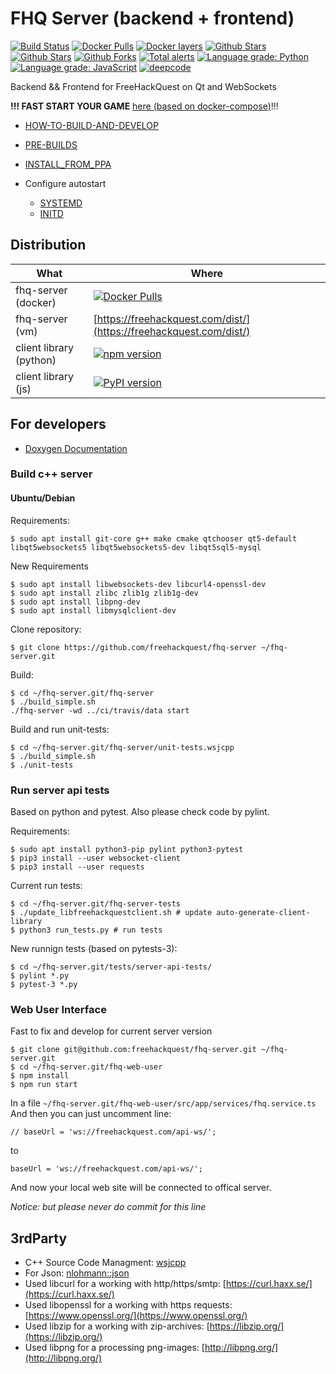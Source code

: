 # FHQ Server (backend + frontend)

[![Build Status](https://travis-ci.org/freehackquest/fhq-server.svg?branch=master)](https://travis-ci.org/freehackquest/fhq-server) [![Docker Pulls](https://img.shields.io/docker/pulls/freehackquest/fhq-server.svg)](https://hub.docker.com/r/freehackquest/fhq-server/) [![Docker layers](https://images.microbadger.com/badges/image/freehackquest/fhq-server.svg)](https://microbadger.com/images/freehackquest/fhq-server) [![Github Stars](https://img.shields.io/github/stars/freehackquest/fhq-server.svg?label=github%20%E2%98%85)](https://github.com/freehackquest/fhq-server/) [![Github Stars](https://img.shields.io/github/contributors/freehackquest/fhq-server.svg)](https://github.com/freehackquest/fhq-server/) [![Github Forks](https://img.shields.io/github/forks/freehackquest/fhq-server.svg?label=github%20forks)](https://github.com/freehackquest/fhq-server/) [![Total alerts](https://img.shields.io/lgtm/alerts/g/freehackquest/fhq-server.svg?logo=lgtm&logoWidth=18)](https://lgtm.com/projects/g/freehackquest/fhq-server/alerts/) [![Language grade: Python](https://img.shields.io/lgtm/grade/python/g/freehackquest/fhq-server.svg?logo=lgtm&logoWidth=18)](https://lgtm.com/projects/g/freehackquest/fhq-server/context:python) [![Language grade: JavaScript](https://img.shields.io/lgtm/grade/javascript/g/freehackquest/fhq-server.svg?logo=lgtm&logoWidth=18)](https://lgtm.com/projects/g/freehackquest/fhq-server/context:javascript) [![deepcode](https://www.deepcode.ai/api/gh/badge?key=eyJhbGciOiJIUzI1NiIsInR5cCI6IkpXVCJ9.eyJwbGF0Zm9ybTEiOiJnaCIsIm93bmVyMSI6ImZyZWVoYWNrcXVlc3QiLCJyZXBvMSI6ImZocS1zZXJ2ZXIiLCJpbmNsdWRlTGludCI6ZmFsc2UsImF1dGhvcklkIjoxNTY0MSwiaWF0IjoxNjAxNTQ5MzE2fQ.UBFXoYtnCuMZfzi2pD51K4m46MSVwD8yvqgI0EMoEjY)](https://www.deepcode.ai/app/gh/freehackquest/fhq-server/_/dashboard?utm_content=gh%2Ffreehackquest%2Ffhq-server)


Backend && Frontend for FreeHackQuest on Qt and WebSockets

**!!! FAST START YOUR GAME** [here (based on docker-compose)](https://github.com/freehackquest/freehackquest-start-game)!!!

* [HOW-TO-BUILD-AND-DEVELOP](https://github.com/freehackquest/fhq-server/tree/master/install/HOW-TO-BUILD-AND-DEVELOP.md)
* [PRE-BUILDS](https://github.com/freehackquest/fhq-server/tree/master/install/PRE-BUILDS.md)
* [INSTALL_FROM_PPA](https://github.com/freehackquest/fhq-server/tree/master/install/INSTALL_FROM_PPA.md)

* Configure autostart
	* [SYSTEMD](install/SYSTEMD.md)
	* [INITD](install/INITD.md)

## Distribution

| What                    | Where         |
| ----------------------- | ------------- |
| fhq-server (docker)     | [![Docker Pulls](https://img.shields.io/docker/pulls/freehackquest/fhq-server.svg)](https://hub.docker.com/r/freehackquest/fhq-server/)  |
| fhq-server (vm)         | [https://freehackquest.com/dist/](https://freehackquest.com/dist/)  |
| client library (python) | [![npm version](https://badge.fury.io/js/freehackquest-libclient-web-js.svg)](https://badge.fury.io/js/freehackquest-libclient-web-js) |
| client library (js)     | [![PyPI version](https://badge.fury.io/py/libfreehackquestclient.svg)](https://badge.fury.io/py/libfreehackquestclient) |


## For developers

* [Doxygen Documentation](https://freehackquest.com/doxygen/)

### Build c++ server

#### Ubuntu/Debian

Requirements:

```
$ sudo apt install git-core g++ make cmake qtchooser qt5-default libqt5websockets5 libqt5websockets5-dev libqt5sql5-mysql
```
New Requirements

```
$ sudo apt install libwebsockets-dev libcurl4-openssl-dev
$ sudo apt install zlibc zlib1g zlib1g-dev
$ sudo apt install libpng-dev
$ sudo apt install libmysqlclient-dev
```

Clone repository:

```
$ git clone https://github.com/freehackquest/fhq-server ~/fhq-server.git
```

Build:

```
$ cd ~/fhq-server.git/fhq-server
$ ./build_simple.sh
./fhq-server -wd ../ci/travis/data start
```

Build and run unit-tests:

```
$ cd ~/fhq-server.git/fhq-server/unit-tests.wsjcpp
$ ./build_simple.sh
$ ./unit-tests
```

### Run server api tests

Based on python and pytest. Also please check code by pylint.

Requirements:

```
$ sudo apt install python3-pip pylint python3-pytest
$ pip3 install --user websocket-client
$ pip3 install --user requests
```

Current run tests:

```
$ cd ~/fhq-server.git/fhq-server-tests
$ ./update_libfreehackquestclient.sh # update auto-generate-client-library
$ python3 run_tests.py # run tests
```

New runnign tests (based on pytests-3):

```
$ cd ~/fhq-server.git/tests/server-api-tests/
$ pylint *.py
$ pytest-3 *.py
```

### Web User Interface

Fast to fix and develop for current server version

```
$ git clone git@github.com:freehackquest/fhq-server.git ~/fhq-server.git
$ cd ~/fhq-server.git/fhq-web-user
$ npm install 
$ npm run start
```

In a file `~/fhq-server.git/fhq-web-user/src/app/services/fhq.service.ts`
And then you can just uncomment line:
```
// baseUrl = 'ws://freehackquest.com/api-ws/';
```
to 
```
baseUrl = 'ws://freehackquest.com/api-ws/';
```

And now your local web site will be connected to offical server.

*Notice: but please never do commit for this line*

## 3rdParty

* C++ Source Code Managment: [wsjcpp](https://wsjcpp.org)
* For Json: [nlohmann::json](https://github.com/nlohmann/json)
* Used libcurl for a working with http/https/smtp: [https://curl.haxx.se/](https://curl.haxx.se/)
* Used libopenssl for a working with https requests: [https://www.openssl.org/](https://www.openssl.org/)
* Used libzip for a working with zip-archives: [https://libzip.org/](https://libzip.org/)
* Used libpng for a processing png-images: [http://libpng.org/](http://libpng.org/)


